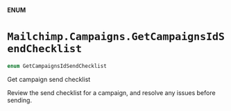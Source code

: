 **ENUM**

# `Mailchimp.Campaigns.GetCampaignsIdSendChecklist`

```swift
enum GetCampaignsIdSendChecklist
```

Get campaign send checklist

Review the send checklist for a campaign, and resolve any issues before sending.
